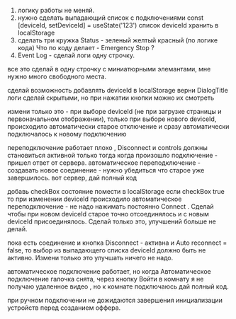 1. логику работы не меняй.
2. нужно сделать выпадающий список с подключениями     const [deviceId, setDeviceId] = useState('123')
список deviceId хранить в localStorage
3. сделать три кружка Status - зеленый желтый красный (по логике кода)
 Что по коду делает -  Emergency Stop ?
4. Event Log - сделай логи одну строчку.

все это сделай в одну строчку с миниатюрными элемантами, мне нужно много свободного места.


сделай возможность добавлять deviceId  в localStorage
верни DialogTitle
логи сделай скрытыми, но при нажатии кнопки можно их смотреть



измени только это - при выборе deviceId (не при загрузке страницы и первоначальном отображении), только при выборе нового deviceId, 
происходило автоматически старое отключение и сразу автоматически подключалось к новому подключению


переподключение работает плохо , Disconnect и controls должны становиться активной только тогда когда произошло подключение - пришел ответ от сервера.
автоматическое переподключение - создавать новое соединение - нужно убедиться что старое уже завершилось.
вот сервер, дай полный код


добавь checkBox состояние помести в localStorage если checkBox true то при изменении deviceId происходило автоматическое переподключение - не надо нажимать постоянно Connect . Сделай чтобы при новом deviceId старое точно отсоединялось и с новым deviceId присоединялось. Сделай только это, улучшений больше не делай.

пока есть соединение и кнопка Disconnect - активна и Auto reconnect = false, то выбор из выпадающего списка deviceId должно быть не активно. Измени только это улучшать ничего не надо.

 автоматическое подключение работает, но когда Автоматическое подключение галочка снята, через кнопку Войти в комнату 
 я не получаю удаленное видео , но к комнате подключаюсь
дай полный код. 

при ручном подключении не дожидаются завершения инициализации устройств перед созданием оффера.
